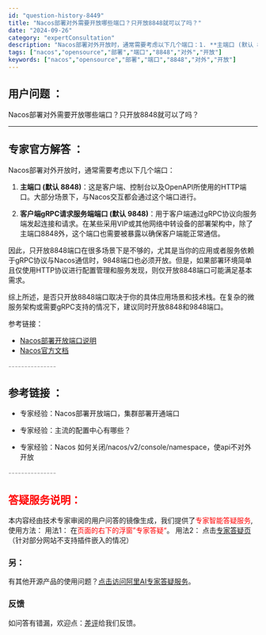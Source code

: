 ```yaml
---
id: "question-history-8449"
title: "Nacos部署对外需要开放哪些端口？只开放8848就可以了吗？"
date: "2024-09-26"
category: "expertConsultation"
description: "Nacos部署对外开放时，通常需要考虑以下几个端口：1. **主端口 (默认 8848)**：这是客户端、控制台以及OpenAPI所使用的HTTP端口。大部分场景下，与Nacos交互都会通过这个端口进行。2. **客户端gRPC请求服务端端口 (默认 9848)**：用于客户端通过gRPC协议向服务"
tags: ["nacos","opensource","部署","端口","8848","对外","开放"]
keywords: ["nacos","opensource","部署","端口","8848","对外","开放"]
---
```


## 用户问题 ： 
 Nacos部署对外需要开放哪些端口？只开放8848就可以了吗？  

---------------
## 专家官方解答 ：

Nacos部署对外开放时，通常需要考虑以下几个端口：

1. **主端口 (默认 8848)**：这是客户端、控制台以及OpenAPI所使用的HTTP端口。大部分场景下，与Nacos交互都会通过这个端口进行。

2. **客户端gRPC请求服务端端口 (默认 9848)**：用于客户端通过gRPC协议向服务端发起连接和请求。在某些采用VIP或其他网络中转设备的部署架构中，除了主端口8848外，这个端口也需要被暴露以确保客户端能正常通信。

因此，只开放8848端口在很多场景下是不够的，尤其是当你的应用或者服务依赖于gRPC协议与Nacos通信时，9848端口也必须开放。但是，如果部署环境简单且仅使用HTTP协议进行配置管理和服务发现，则仅开放8848端口可能满足基本需求。

综上所述，是否只开放8848端口取决于你的具体应用场景和技术栈。在复杂的微服务架构或需要gRPC支持的情况下，建议同时开放8848和9848端口。

参考链接：
- [Nacos部署开放端口说明](https://nacos.io/docs/latest/guide/admin/cluster-mode-quick-start/)
- [Nacos官方文档](https://nacos.io/docs/latest/)


<font color="#949494">---------------</font> 


## 参考链接 ：

* 专家经验：Nacos部署开放端口，集群部署开通端口 
 
 * 专家经验：主流的配置中心有哪些？ 
 
 * 专家经验：Nacos 如何关闭/nacos/v2/console/namespace，使api不对外开放 


 <font color="#949494">---------------</font> 
 


## <font color="#FF0000">答疑服务说明：</font> 

本内容经由技术专家审阅的用户问答的镜像生成，我们提供了<font color="#FF0000">专家智能答疑服务</font>,使用方法：
用法1： 在<font color="#FF0000">页面的右下的浮窗”专家答疑“</font>。
用法2： 点击[专家答疑页](https://answer.opensource.alibaba.com/docs/intro)（针对部分网站不支持插件嵌入的情况）
### 另：


有其他开源产品的使用问题？[点击访问阿里AI专家答疑服务](https://answer.opensource.alibaba.com/docs/intro)。
### 反馈
如问答有错漏，欢迎点：[差评](https://ai.nacos.io/user/feedbackByEnhancerGradePOJOID?enhancerGradePOJOId=13666)给我们反馈。
